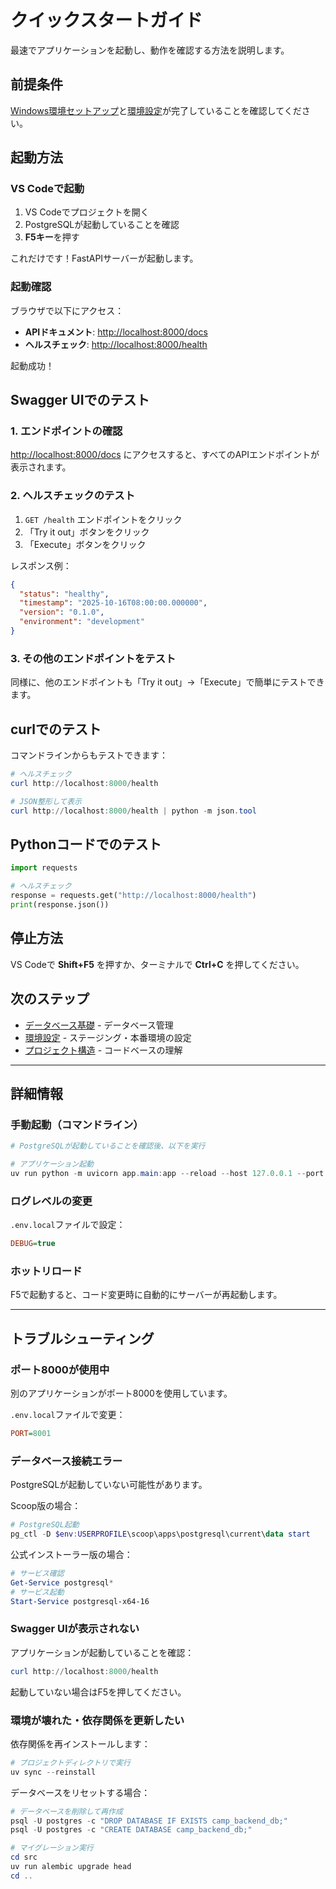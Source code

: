 # クイックスタートガイド

最速でアプリケーションを起動し、動作を確認する方法を説明します。

## 前提条件

[Windows環境セットアップ](./02-windows-setup.md)と[環境設定](./04-environment-config.md)が完了していることを確認してください。

## 起動方法

### VS Codeで起動

1. VS Codeでプロジェクトを開く
2. PostgreSQLが起動していることを確認
3. **F5キー**を押す

これだけです！FastAPIサーバーが起動します。

### 起動確認

ブラウザで以下にアクセス：

- **APIドキュメント**: <http://localhost:8000/docs>
- **ヘルスチェック**: <http://localhost:8000/health>

起動成功！

## Swagger UIでのテスト

### 1. エンドポイントの確認

<http://localhost:8000/docs> にアクセスすると、すべてのAPIエンドポイントが表示されます。

### 2. ヘルスチェックのテスト

1. `GET /health` エンドポイントをクリック
2. 「Try it out」ボタンをクリック
3. 「Execute」ボタンをクリック

レスポンス例：

```json
{
  "status": "healthy",
  "timestamp": "2025-10-16T08:00:00.000000",
  "version": "0.1.0",
  "environment": "development"
}
```

### 3. その他のエンドポイントをテスト

同様に、他のエンドポイントも「Try it out」→「Execute」で簡単にテストできます。

## curlでのテスト

コマンドラインからもテストできます：

```powershell
# ヘルスチェック
curl http://localhost:8000/health

# JSON整形して表示
curl http://localhost:8000/health | python -m json.tool
```

## Pythonコードでのテスト

```python
import requests

# ヘルスチェック
response = requests.get("http://localhost:8000/health")
print(response.json())
```

## 停止方法

VS Codeで **Shift+F5** を押すか、ターミナルで **Ctrl+C** を押してください。

## 次のステップ

- [データベース基礎](./07-database-basics.md) - データベース管理
- [環境設定](./04-environment-config.md) - ステージング・本番環境の設定
- [プロジェクト構造](../02-architecture/01-project-structure.md) - コードベースの理解

---

## 詳細情報

### 手動起動（コマンドライン）

```powershell
# PostgreSQLが起動していることを確認後、以下を実行

# アプリケーション起動
uv run python -m uvicorn app.main:app --reload --host 127.0.0.1 --port 8000
```

### ログレベルの変更

`.env.local`ファイルで設定：

```ini
DEBUG=true
```

### ホットリロード

F5で起動すると、コード変更時に自動的にサーバーが再起動します。

---

## トラブルシューティング

### ポート8000が使用中

別のアプリケーションがポート8000を使用しています。

`.env.local`ファイルで変更：

```ini
PORT=8001
```

### データベース接続エラー

PostgreSQLが起動していない可能性があります。

Scoop版の場合：
```powershell
# PostgreSQL起動
pg_ctl -D $env:USERPROFILE\scoop\apps\postgresql\current\data start
```

公式インストーラー版の場合：
```powershell
# サービス確認
Get-Service postgresql*
# サービス起動
Start-Service postgresql-x64-16
```

### Swagger UIが表示されない

アプリケーションが起動していることを確認：

```powershell
curl http://localhost:8000/health
```

起動していない場合はF5を押してください。

### 環境が壊れた・依存関係を更新したい

依存関係を再インストールします：

```powershell
# プロジェクトディレクトリで実行
uv sync --reinstall
```

データベースをリセットする場合：

```powershell
# データベースを削除して再作成
psql -U postgres -c "DROP DATABASE IF EXISTS camp_backend_db;"
psql -U postgres -c "CREATE DATABASE camp_backend_db;"

# マイグレーション実行
cd src
uv run alembic upgrade head
cd ..
```

